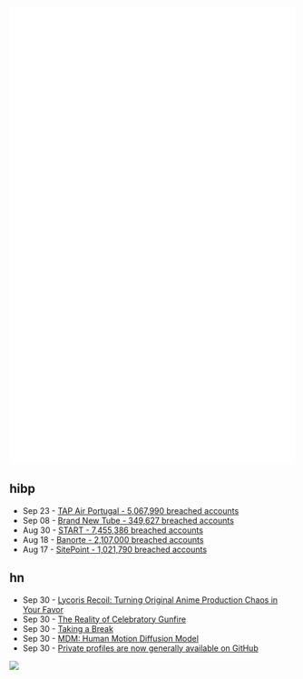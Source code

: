 ![Metrics](https://raw.githubusercontent.com/phixion/phixion/master/metrics.svg)

## hibp

<!--
for https://github.com/phixion/phixion/blob/main/.github/workflows/feeds.yml
-->
<!--START_SECTION:haveibeenpwnd-->
- Sep 23 - [TAP Air Portugal - 5,067,990 breached accounts](https://haveibeenpwned.com/PwnedWebsites#TAPAirPortugal)
- Sep 08 - [Brand New Tube - 349,627 breached accounts](https://haveibeenpwned.com/PwnedWebsites#BrandNewTube)
- Aug 30 - [START - 7,455,386 breached accounts](https://haveibeenpwned.com/PwnedWebsites#Start)
- Aug 18 - [Banorte - 2,107,000 breached accounts](https://haveibeenpwned.com/PwnedWebsites#Banorte)
- Aug 17 - [SitePoint - 1,021,790 breached accounts](https://haveibeenpwned.com/PwnedWebsites#SitePoint)
<!--END_SECTION:haveibeenpwnd-->

## hn

<!--
for https://github.com/phixion/phixion/blob/main/.github/workflows/feeds.yml
-->
<!--START_SECTION:hn-->
- Sep 30 - [Lycoris Recoil: Turning Original Anime Production Chaos in Your Favor](https://blog.sakugabooru.com/2022/09/28/lycoris-recoil-and-shingo-adachi-turning-original-anime-production-chaos-in-your-favor/)
- Sep 30 - [The Reality of Celebratory Gunfire](https://www.1point21interactive.com/celebratory-gunfire/)
- Sep 30 - [Taking a Break](https://neugierig.org/software/blog/2022/09/break.html)
- Sep 30 - [MDM: Human Motion Diffusion Model](https://guytevet.github.io/mdm-page/)
- Sep 30 - [Private profiles are now generally available on GitHub](https://github.blog/changelog/2022-09-29-private-profiles-are-now-generally-available/)
<!--END_SECTION:hn-->

<!--
for https://yhype.me
-->
![](https://hit.yhype.me/github/profile?user_id=13013670)
